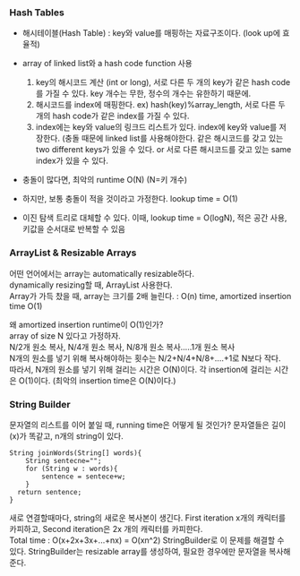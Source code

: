 ### Hash Tables
- 해시테이블(Hash Table) : key와 value를 매핑하는 자료구조이다. (look up에 효율적)
- array of linked list와 a hash code function 사용
  1. key의 해시코드 계산 (int or long), 서로 다른 두 개의 key가 같은 hash code를 가질 수 있다. key 개수는 무한, 정수의 개수는 유한하기 때문에.
  2. 해시코드를 index에 매핑한다. ex) hash(key)%array_length, 서로 다른 두 개의 hash code가 같은 index를 가질 수 있다.
  3. index에는 key와 value의 링크드 리스트가 있다. index에 key와 value를 저장한다. (충돌 때문에 linked list를 사용해야한다. 같은 해시코드를 갖고 있는 two different keys가 있을 수 있다. or 서로 다른 해시코드를 갖고 있는 same index가 있을 수 있다.

- 충돌이 많다면, 최악의 runtime O(N) (N=키 개수)
- 하지만, 보통 충돌이 적을 것이라고  가정한다. lookup time = O(1)
- 이진 탐색 트리로 대체할 수 있다. 이때, lookup time = O(logN), 적은 공간 사용, 키값을 순서대로 반복할 수 있음


### ArrayList & Resizable Arrays
어떤 언어에서는 array는 automatically resizable하다.   
dynamically resizing할 때, ArrayList 사용한다.    
Array가 가득 찼을 때, array는 크기를 2배 늘린다. : O(n) time, amortized insertion time O(1)   
   
왜 amortized insertion runtime이 O(1)인가?   
array of size N 있다고 가정하자.   
N/2개 원소 복사, N/4개 원소 복사, N/8개 원소 복사.....1개 원소 복사   
N개의 원소를 넣기 위해 복사해야하는 횟수는 N/2+N/4+N/8+....+1로 N보다 작다.   
따라서, N개의 원소를 넣기 위해 걸리는 시간은 O(N)이다. 각 insertion에 걸리는 시간은 O(1)이다. (최악의 insertion time은 O(N)이다.)

### String Builder
문자열의 리스트를 이어 붙일 때, running time은 어떻게 될 것인가? 문자열들은 길이(x)가 똑같고, n개의 string이 있다.   
```
String joinWords(String[] words){
    String sentecne="";
    for (String w : words){
        sentence = sentece+w;
    }
  return sentence;
}
```
새로 연결할때마다, string의 새로운 복사본이 생긴다. First iteration x개의 캐릭터를 카피하고, Second iteration은 2x 개의 캐릭터를 카피한다.   
Total time : O(x+2x+3x+...+nx) = O(xn^2)
StringBuilder로 이 문제를 해결할 수 있다. StringBuilder는 resizable array를 생성하여, 필요한 경우에만 문자열을 복사해준다. 


